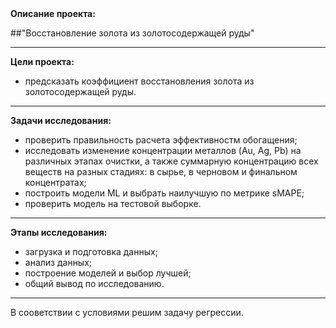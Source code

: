 <div class="alert alert-info"><b>Описание проекта:</b>

##"Восстановление золота из золотосодержащей руды"

***
**Цели проекта:**
- предсказать коэффициент восстановления золота из золотосодержащей руды.
    
***
    
**Задачи исследования:**  
- проверить правильность расчета эффективностм обогащения;
- исследовать изменение концентрации металлов (Au, Ag, Pb) на различных этапах очистки, а также суммарную концентрацию всех веществ на разных стадиях: в сырье, в черновом и финальном концентратах;
- построить модели ML и выбрать наилучшую по метрике sMAPE;
- проверить модель на тестовой выборке.
    
***
    
**Этапы исследования:** 
- загрузка и подготовка данных;
- анализ данных;
- построение моделей и выбор лучшей;
- общий вывод по исследованию.
    
***
    
В сооветствии с условиями решим задачу регрессии.
    
</div>
